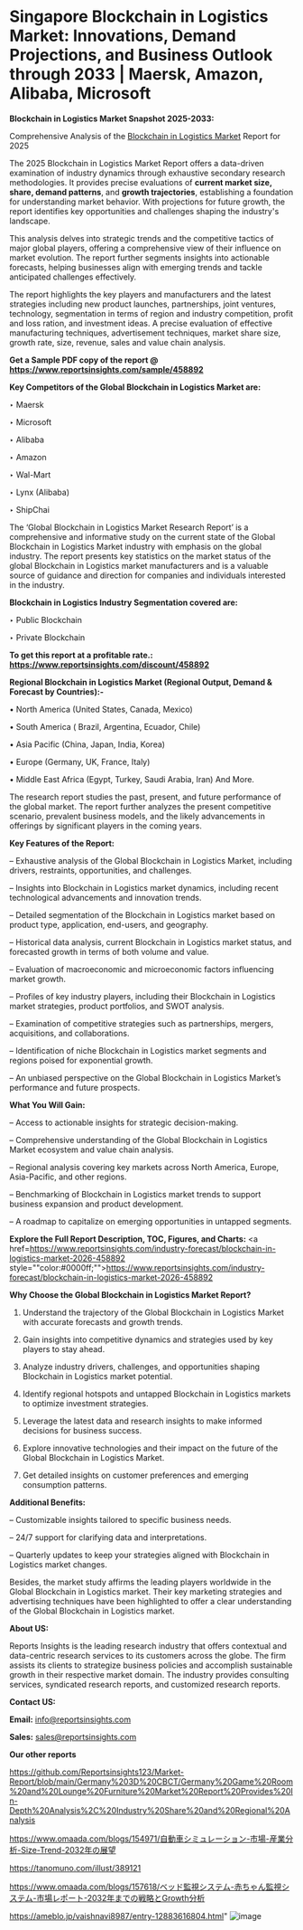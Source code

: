 # Singapore Blockchain in Logistics Market: Innovations, Demand Projections, and Business Outlook through 2033 | Maersk, Amazon, Alibaba, Microsoft

<strong>Blockchain in Logistics Market Snapshot 2025-2033:</strong>

Comprehensive Analysis of the <a href=https://www.reportsinsights.com/sample/458892>Blockchain in Logistics Market</a> Report for 2025

The 2025 Blockchain in Logistics Market Report offers a data-driven examination of industry dynamics through exhaustive secondary research methodologies. It provides precise evaluations of <strong>current market size, share, demand patterns</strong>, and <strong>growth trajectories</strong>, establishing a foundation for understanding market behavior. With projections for future growth, the report identifies key opportunities and challenges shaping the industry's landscape.

This analysis delves into strategic trends and the competitive tactics of major global players, offering a comprehensive view of their influence on market evolution. The report further segments insights into actionable forecasts, helping businesses align with emerging trends and tackle anticipated challenges effectively.

The report highlights the key players and manufacturers and the latest strategies including new product launches, partnerships, joint ventures, technology, segmentation in terms of region and industry competition, profit and loss ration, and investment ideas. A precise evaluation of effective manufacturing techniques, advertisement techniques, market share size, growth rate, size, revenue, sales and value chain analysis.

<strong>Get a Sample PDF copy of the report @ <a href=https://www.reportsinsights.com/sample/458892 style=color:#0000ff;>https://www.reportsinsights.com/sample/458892</a></strong>

<strong>Key Competitors of the Global Blockchain in Logistics Market are:</strong>

‣ Maersk

‣ Microsoft

‣ Alibaba

‣ Amazon

‣ Wal-Mart

‣ Lynx (Alibaba)

‣ ShipChai

The ‘Global Blockchain in Logistics Market Research Report’ is a comprehensive and informative study on the current state of the Global Blockchain in Logistics Market industry with emphasis on the global industry. The report presents key statistics on the market status of the global Blockchain in Logistics market manufacturers and is a valuable source of guidance and direction for companies and individuals interested in the industry.

<strong>Blockchain in Logistics Industry Segmentation covered are:</strong>

‣ Public Blockchain

‣ Private Blockchain

<strong>To get this report at a profitable rate.: <a href=https://www.reportsinsights.com/discount/458892 style=color:#0000ff;>https://www.reportsinsights.com/discount/458892</a></strong>

<strong>Regional Blockchain in Logistics Market (Regional Output, Demand &amp; Forecast by Countries):-</strong>

• North America (United States, Canada, Mexico)

• South America ( Brazil, Argentina, Ecuador, Chile)

• Asia Pacific (China, Japan, India, Korea)

• Europe (Germany, UK, France, Italy)

• Middle East Africa (Egypt, Turkey, Saudi Arabia, Iran) And More.

The research report studies the past, present, and future performance of the global market. The report further analyzes the present competitive scenario, prevalent business models, and the likely advancements in offerings by significant players in the coming years.

<strong>Key Features of the Report:</strong>

– Exhaustive analysis of the Global Blockchain in Logistics Market, including drivers, restraints, opportunities, and challenges.

– Insights into Blockchain in Logistics market dynamics, including recent technological advancements and innovation trends.

– Detailed segmentation of the Blockchain in Logistics market based on product type, application, end-users, and geography.

– Historical data analysis, current Blockchain in Logistics market status, and forecasted growth in terms of both volume and value.

– Evaluation of macroeconomic and microeconomic factors influencing market growth.

– Profiles of key industry players, including their Blockchain in Logistics market strategies, product portfolios, and SWOT analysis.

– Examination of competitive strategies such as partnerships, mergers, acquisitions, and collaborations.

– Identification of niche Blockchain in Logistics market segments and regions poised for exponential growth.

– An unbiased perspective on the Global Blockchain in Logistics Market’s performance and future prospects.

<strong>What You Will Gain:</strong>

– Access to actionable insights for strategic decision-making.

– Comprehensive understanding of the Global Blockchain in Logistics Market ecosystem and value chain analysis.

– Regional analysis covering key markets across North America, Europe, Asia-Pacific, and other regions.

– Benchmarking of Blockchain in Logistics market trends to support business expansion and product development.

– A roadmap to capitalize on emerging opportunities in untapped segments.

<strong>Explore the Full Report Description, TOC, Figures, and Charts:</strong>
<a href=https://www.reportsinsights.com/industry-forecast/blockchain-in-logistics-market-2026-458892 style=""color:#0000ff;"">https://www.reportsinsights.com/industry-forecast/blockchain-in-logistics-market-2026-458892</a>

<strong>Why Choose the Global Blockchain in Logistics Market Report?</strong>

1. Understand the trajectory of the Global Blockchain in Logistics Market with accurate forecasts and growth trends.

2. Gain insights into competitive dynamics and strategies used by key players to stay ahead.

3. Analyze industry drivers, challenges, and opportunities shaping Blockchain in Logistics market potential.

4. Identify regional hotspots and untapped Blockchain in Logistics markets to optimize investment strategies.

5. Leverage the latest data and research insights to make informed decisions for business success.

6. Explore innovative technologies and their impact on the future of the Global Blockchain in Logistics Market.

7. Get detailed insights on customer preferences and emerging consumption patterns.

<strong>Additional Benefits:</strong>

– Customizable insights tailored to specific business needs.

– 24/7 support for clarifying data and interpretations.

– Quarterly updates to keep your strategies aligned with Blockchain in Logistics market changes.

Besides, the market study affirms the leading players worldwide in the Global Blockchain in Logistics market. Their key marketing strategies and advertising techniques have been highlighted to offer a clear understanding of the Global Blockchain in Logistics market.

<strong><strong>About US</strong>:</strong>

Reports Insights is the leading research industry that offers contextual and data-centric research services to its customers across the globe. The firm assists its clients to strategize business policies and accomplish sustainable growth in their respective market domain. The industry provides consulting services, syndicated research reports, and customized research reports.

<strong>Contact US:</strong>

<p class=><b>Email:</b> <a href=mailto:info@reportsinsights.com>info@reportsinsights.com</a></p>
<p class=><b>Sales:</b> <a href=mailto:sales@reportsinsights.com>sales@reportsinsights.com</a></p>

<strong>Our other reports</strong>

<a href=https://github.com/Reportsinsights123/Market-Report/blob/main/Germany%203D%20CBCT/Germany%20Game%20Room%20and%20Lounge%20Furniture%20Market%20Report%20Provides%20In-Depth%20Analysis%2C%20Industry%20Share%20and%20Regional%20Analysis>https://github.com/Reportsinsights123/Market-Report/blob/main/Germany%203D%20CBCT/Germany%20Game%20Room%20and%20Lounge%20Furniture%20Market%20Report%20Provides%20In-Depth%20Analysis%2C%20Industry%20Share%20and%20Regional%20Analysis</a>

<a href=https://www.omaada.com/blogs/154971/自動車シミュレーション-市場-産業分析-Size-Trend-2032年の展望>https://www.omaada.com/blogs/154971/自動車シミュレーション-市場-産業分析-Size-Trend-2032年の展望</a>

<a href=https://tanomuno.com/illust/389121>https://tanomuno.com/illust/389121</a>

<a href=https://www.omaada.com/blogs/157618/ベッド監視システム-赤ちゃん監視システム-市場レポート-2032年までの戦略とGrowth分析>https://www.omaada.com/blogs/157618/ベッド監視システム-赤ちゃん監視システム-市場レポート-2032年までの戦略とGrowth分析</a>

<a href=https://ameblo.jp/vaishnavi8987/entry-12883616804.html>https://ameblo.jp/vaishnavi8987/entry-12883616804.html</a>"
![image](https://github.com/user-attachments/assets/b1d4144c-1208-4021-a201-02ab77e0132d)
